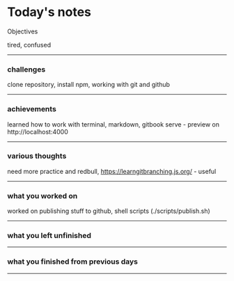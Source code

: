# Today's notes

Objectives

tired, confused
___ 

###  challenges

clone repository, install npm, working with git and github
___ 

###  achievements

learned how to work with terminal, markdown, gitbook serve - preview on http://localhost:4000
___ 

###  various thoughts

need more practice and redbull, https://learngitbranching.js.org/ - useful
___ 

###  what you worked on

worked on publishing stuff to github, shell scripts (./scripts/publish.sh)
___

###  what you left unfinished

___

###  what you finished from previous days

___

